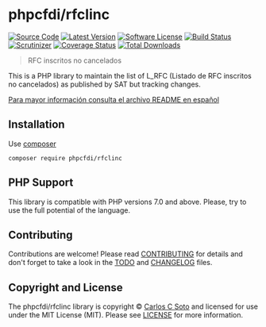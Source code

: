# phpcfdi/rfclinc

[![Source Code][badge-source]][source]
[![Latest Version][badge-release]][release]
[![Software License][badge-license]][license]
[![Build Status][badge-build]][build]
[![Scrutinizer][badge-quality]][quality]
[![Coverage Status][badge-coverage]][coverage]
[![Total Downloads][badge-downloads]][downloads]

> RFC inscritos no cancelados

This is a PHP library to maintain the list of L_RFC (Listado de RFC inscritos no cancelados)
as published by SAT but tracking changes.

[Para mayor información consulta el archivo README en español](README.es.md)


## Installation

Use [composer](https://getcomposer.org/)
```shell
composer require phpcfdi/rfclinc
```


## PHP Support

This library is compatible with PHP versions 7.0 and above.
Please, try to use the full potential of the language.


## Contributing

Contributions are welcome! Please read [CONTRIBUTING][] for details
and don't forget to take a look in the [TODO][] and [CHANGELOG][] files.


## Copyright and License

The phpcfdi/rfclinc library is copyright © [Carlos C Soto](http://eclipxe.com.mx)
and licensed for use under the MIT License (MIT). Please see [LICENSE][] for more information.


[contributing]: https://github.com/phpcfdi/rfclinc/blob/master/CONTRIBUTING.md
[changelog]: https://github.com/phpcfdi/rfclinc/blob/master/docs/CHANGELOG.md
[todo]: https://github.com/phpcfdi/rfclinc/blob/master/docs/TODO.md

[source]: https://github.com/phpcfdi/rfclinc
[release]: https://github.com/phpcfdi/rfclinc/releases
[license]: https://github.com/phpcfdi/rfclinc/blob/master/LICENSE
[build]: https://travis-ci.org/phpcfdi/rfclinc?branch=master
[quality]: https://scrutinizer-ci.com/g/phpcfdi/rfclinc/
[coverage]: https://scrutinizer-ci.com/g/phpcfdi/rfclinc/code-structure/master/code-coverage
[downloads]: https://packagist.org/packages/phpcfdi/rfclinc

[badge-source]: http://img.shields.io/badge/source-phpcfdi/rfclinc-blue.svg?style=flat-square
[badge-release]: https://img.shields.io/github/release/phpcfdi/rfclinc.svg?style=flat-square
[badge-license]: https://img.shields.io/badge/license-MIT-brightgreen.svg?style=flat-square
[badge-build]: https://img.shields.io/travis/phpcfdi/rfclinc/master.svg?style=flat-square
[badge-quality]: https://img.shields.io/scrutinizer/g/phpcfdi/rfclinc/master.svg?style=flat-square
[badge-coverage]: https://img.shields.io/scrutinizer/coverage/g/phpcfdi/rfclinc/master.svg?style=flat-square
[badge-downloads]: https://img.shields.io/packagist/dt/phpcfdi/rfclinc.svg?style=flat-square
